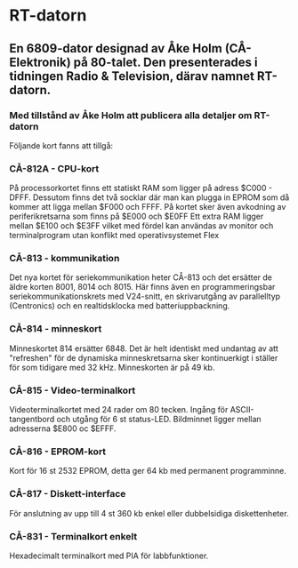 # RT-datorn
## En 6809-dator designad av Åke Holm (CÅ-Elektronik) på 80-talet. Den presenterades i tidningen Radio & Television, därav namnet RT-datorn.
### Med tillstånd av Åke Holm att publicera alla detaljer om RT-datorn
Följande kort fanns att tillgå:

### CÅ-812A - CPU-kort
På processorkortet finns ett statiskt RAM som ligger på adress $C000 - DFFF.
Dessutom finns det två socklar där man kan plugga in EPROM som då kommer att ligga mellan $F000 och FFFF. På kortet sker även avkodning av periferikretsarna som finns på $E000 och $E0FF Ett extra RAM ligger mellan $E100 och $E3FF vilket med fördel kan användas av monitor och terminalprogram utan konflikt med operativsystemet Flex

### CÅ-813 - kommunikation
Det nya kortet för seriekommunikation heter CÅ-813 och det ersätter de äldre korten 8001, 8014 och 8015.
Här finns även en programmeringsbar seriekommunikationskrets med V24-snitt, en skrivarutgång av parallelltyp
(Centronics) och en realtidsklocka med batteriuppbackning.

### CÅ-814 - minneskort
Minneskortet 814 ersätter 6848. Det är helt identiskt med undantag av att "refreshen" för de dynamiska minneskretsarna sker kontinuerkigt i ställer för som tidigare med 32 kHz. Minneskorten är på 49 kb.

### CÅ-815 - Video-terminalkort
Videoterminalkortet med 24 rader om 80 tecken. Ingång för ASCII-tangentbord och utgång för 6 st status-LED. Bildminnet ligger mellan adresserna $E800 oc $EFFF.

### CÅ-816 - EPROM-kort
Kort för 16 st 2532 EPROM, detta ger 64 kb med permanent programminne.

### CÅ-817 - Diskett-interface
För anslutning av upp till 4 st 360 kb enkel eller dubbelsidiga diskettenheter.

### CÅ-831 - Terminalkort enkelt
Hexadecimalt terminalkort med PIA för labbfunktioner.
